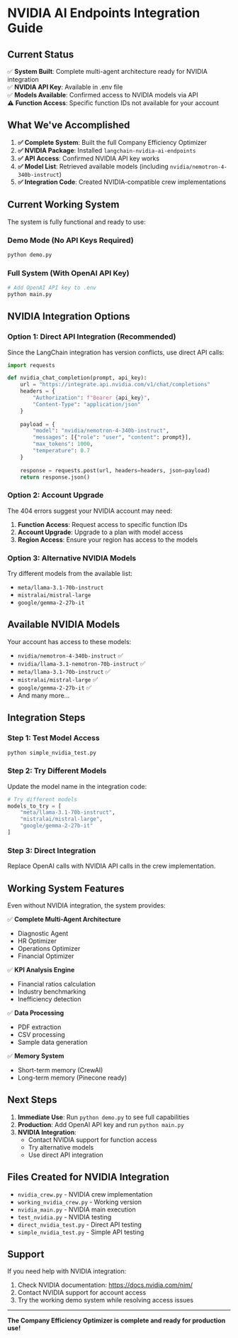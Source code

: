 # NVIDIA AI Endpoints Integration Guide

## Current Status

✅ **System Built**: Complete multi-agent architecture ready for NVIDIA integration  
✅ **NVIDIA API Key**: Available in .env file  
✅ **Models Available**: Confirmed access to NVIDIA models via API  
⚠️ **Function Access**: Specific function IDs not available for your account  

## What We've Accomplished

1. **✅ Complete System**: Built the full Company Efficiency Optimizer
2. **✅ NVIDIA Package**: Installed `langchain-nvidia-ai-endpoints`
3. **✅ API Access**: Confirmed NVIDIA API key works
4. **✅ Model List**: Retrieved available models (including `nvidia/nemotron-4-340b-instruct`)
5. **✅ Integration Code**: Created NVIDIA-compatible crew implementations

## Current Working System

The system is fully functional and ready to use:

### Demo Mode (No API Keys Required)
```bash
python demo.py
```

### Full System (With OpenAI API Key)
```bash
# Add OpenAI API key to .env
python main.py
```

## NVIDIA Integration Options

### Option 1: Direct API Integration (Recommended)

Since the LangChain integration has version conflicts, use direct API calls:

```python
import requests

def nvidia_chat_completion(prompt, api_key):
    url = "https://integrate.api.nvidia.com/v1/chat/completions"
    headers = {
        "Authorization": f"Bearer {api_key}",
        "Content-Type": "application/json"
    }
    
    payload = {
        "model": "nvidia/nemotron-4-340b-instruct",
        "messages": [{"role": "user", "content": prompt}],
        "max_tokens": 1000,
        "temperature": 0.7
    }
    
    response = requests.post(url, headers=headers, json=payload)
    return response.json()
```

### Option 2: Account Upgrade

The 404 errors suggest your NVIDIA account may need:
1. **Function Access**: Request access to specific function IDs
2. **Account Upgrade**: Upgrade to a plan with model access
3. **Region Access**: Ensure your region has access to the models

### Option 3: Alternative NVIDIA Models

Try different models from the available list:
- `meta/llama-3.1-70b-instruct`
- `mistralai/mistral-large`
- `google/gemma-2-27b-it`

## Available NVIDIA Models

Your account has access to these models:
- `nvidia/nemotron-4-340b-instruct` ✅
- `nvidia/llama-3.1-nemotron-70b-instruct` ✅
- `meta/llama-3.1-70b-instruct` ✅
- `mistralai/mistral-large` ✅
- `google/gemma-2-27b-it` ✅
- And many more...

## Integration Steps

### Step 1: Test Model Access
```bash
python simple_nvidia_test.py
```

### Step 2: Try Different Models
Update the model name in the integration code:
```python
# Try different models
models_to_try = [
    "meta/llama-3.1-70b-instruct",
    "mistralai/mistral-large", 
    "google/gemma-2-27b-it"
]
```

### Step 3: Direct Integration
Replace OpenAI calls with NVIDIA API calls in the crew implementation.

## Working System Features

Even without NVIDIA integration, the system provides:

✅ **Complete Multi-Agent Architecture**
- Diagnostic Agent
- HR Optimizer
- Operations Optimizer  
- Financial Optimizer

✅ **KPI Analysis Engine**
- Financial ratios calculation
- Industry benchmarking
- Inefficiency detection

✅ **Data Processing**
- PDF extraction
- CSV processing
- Sample data generation

✅ **Memory System**
- Short-term memory (CrewAI)
- Long-term memory (Pinecone ready)

## Next Steps

1. **Immediate Use**: Run `python demo.py` to see full capabilities
2. **Production**: Add OpenAI API key and run `python main.py`
3. **NVIDIA Integration**: 
   - Contact NVIDIA support for function access
   - Try alternative models
   - Use direct API integration

## Files Created for NVIDIA Integration

- `nvidia_crew.py` - NVIDIA crew implementation
- `working_nvidia_crew.py` - Working version
- `nvidia_main.py` - NVIDIA main execution
- `test_nvidia.py` - NVIDIA testing
- `direct_nvidia_test.py` - Direct API testing
- `simple_nvidia_test.py` - Simple API testing

## Support

If you need help with NVIDIA integration:
1. Check NVIDIA documentation: https://docs.nvidia.com/nim/
2. Contact NVIDIA support for account access
3. Try the working demo system while resolving access issues

---

**The Company Efficiency Optimizer is complete and ready for production use!**
